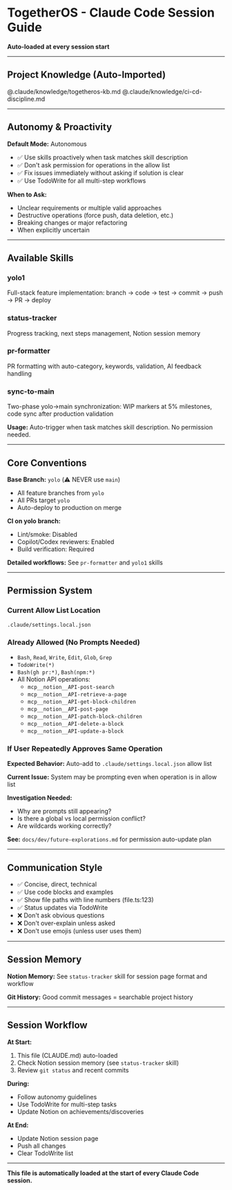 # TogetherOS - Claude Code Session Guide

**Auto-loaded at every session start**

---

## Project Knowledge (Auto-Imported)

@.claude/knowledge/togetheros-kb.md
@.claude/knowledge/ci-cd-discipline.md

---

## Autonomy & Proactivity

**Default Mode:** Autonomous
- ✅ Use skills proactively when task matches skill description
- ✅ Don't ask permission for operations in the allow list
- ✅ Fix issues immediately without asking if solution is clear
- ✅ Use TodoWrite for all multi-step workflows

**When to Ask:**
- Unclear requirements or multiple valid approaches
- Destructive operations (force push, data deletion, etc.)
- Breaking changes or major refactoring
- When explicitly uncertain

---

## Available Skills

### yolo1
Full-stack feature implementation: branch → code → test → commit → push → PR → deploy

### status-tracker
Progress tracking, next steps management, Notion session memory

### pr-formatter
PR formatting with auto-category, keywords, validation, AI feedback handling

### sync-to-main
Two-phase yolo→main synchronization: WIP markers at 5% milestones, code sync after production validation

**Usage:** Auto-trigger when task matches skill description. No permission needed.

---

## Core Conventions

**Base Branch:** `yolo` (⚠️ NEVER use `main`)
- All feature branches from `yolo`
- All PRs target `yolo`
- Auto-deploy to production on merge

**CI on yolo branch:**
- Lint/smoke: Disabled
- Copilot/Codex reviewers: Enabled
- Build verification: Required

**Detailed workflows:** See `pr-formatter` and `yolo1` skills

---

## Permission System

### Current Allow List Location
`.claude/settings.local.json`

### Already Allowed (No Prompts Needed)
- `Bash`, `Read`, `Write`, `Edit`, `Glob`, `Grep`
- `TodoWrite(*)`
- `Bash(gh pr:*)`, `Bash(npm:*)`
- All Notion API operations:
  - `mcp__notion__API-post-search`
  - `mcp__notion__API-retrieve-a-page`
  - `mcp__notion__API-get-block-children`
  - `mcp__notion__API-post-page`
  - `mcp__notion__API-patch-block-children`
  - `mcp__notion__API-delete-a-block`
  - `mcp__notion__API-update-a-block`

### If User Repeatedly Approves Same Operation

**Expected Behavior:**
Auto-add to `.claude/settings.local.json` allow list

**Current Issue:**
System may be prompting even when operation is in allow list

**Investigation Needed:**
- Why are prompts still appearing?
- Is there a global vs local permission conflict?
- Are wildcards working correctly?

**See:** `docs/dev/future-explorations.md` for permission auto-update plan

---

## Communication Style

- ✅ Concise, direct, technical
- ✅ Use code blocks and examples
- ✅ Show file paths with line numbers (file.ts:123)
- ✅ Status updates via TodoWrite
- ❌ Don't ask obvious questions
- ❌ Don't over-explain unless asked
- ❌ Don't use emojis (unless user uses them)

---

## Session Memory

**Notion Memory:** See `status-tracker` skill for session page format and workflow

**Git History:** Good commit messages = searchable project history

---

## Session Workflow

**At Start:**
1. This file (CLAUDE.md) auto-loaded
2. Check Notion session memory (see `status-tracker` skill)
3. Review `git status` and recent commits

**During:**
- Follow autonomy guidelines
- Use TodoWrite for multi-step tasks
- Update Notion on achievements/discoveries

**At End:**
- Update Notion session page
- Push all changes
- Clear TodoWrite list

---

**This file is automatically loaded at the start of every Claude Code session.**
